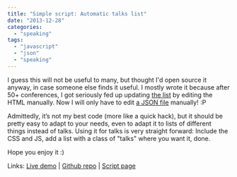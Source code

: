 ```yaml
---
title: "Simple script: Automatic talks list"
date: "2013-12-28"
categories:
  - "speaking"
tags:
  - "javascript"
  - "json"
  - "speaking"
---
```


I guess this will not be useful to many, but thought I'd open source it anyway, in case someone else finds it useful. I mostly wrote it because after 50+ conferences, I got seriously fed up updating [the list](http://lea.verou.me/speaking) by editing the HTML manually. Now I will only have to edit [a JSON file](http://leaverou.github.io/talks/talks.json) manually! :P

Admittedly, it’s not my best code (more like a quick hack), but it should be pretty easy to adapt to your needs, even to adapt it to lists of different things instead of talks. Using it for talks is very straight forward: Include the CSS and JS, add a list with a class of "talks" where you want it, done.

Hope you enjoy it :)

Links: [Live demo](http://lea.verou.me/speaking/) | [Github repo](https://github.com/LeaVerou/talks) | [Script page](http://leaverou.github.io/talks/)
